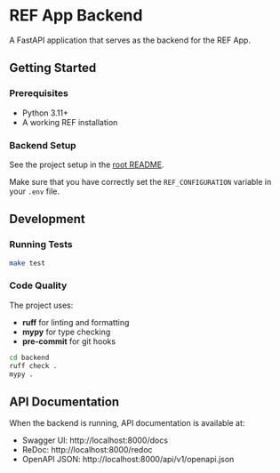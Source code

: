 # REF App Backend

A FastAPI application that serves as the backend for the REF App.

## Getting Started

### Prerequisites

- Python 3.11+
- A working REF installation

### Backend Setup

See the project setup in the [root README](../README.md).

Make sure that you have correctly set the `REF_CONFIGURATION` variable in your `.env` file.

## Development

### Running Tests

```bash
make test
```

### Code Quality

The project uses:
- **ruff** for linting and formatting
- **mypy** for type checking
- **pre-commit** for git hooks

```bash
cd backend
ruff check .
mypy .
```

## API Documentation

When the backend is running, API documentation is available at:
- Swagger UI: http://localhost:8000/docs
- ReDoc: http://localhost:8000/redoc
- OpenAPI JSON: http://localhost:8000/api/v1/openapi.json



